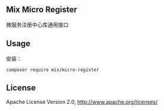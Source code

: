 ## Mix Micro Register

微服务注册中心库通用接口

## Usage

安装：

```
composer require mix/micro-register
```

## License

Apache License Version 2.0, http://www.apache.org/licenses/
